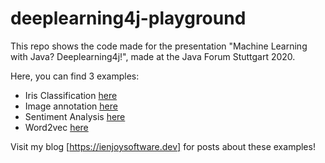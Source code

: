 # deeplearning4j-playground


This repo shows the code made for the presentation "Machine Learning with Java? Deeplearning4j!", 
made at the Java Forum Stuttgart 2020.

Here, you can find 3 examples:

- Iris Classification [here](/src/dev/ienjoysoftware/classification)
- Image annotation [here](/src/dev/ienjoysoftware/image/classification)
- Sentiment Analysis [here](/src/dev/ienjoysoftware/nlp)
- Word2vec [here](/src/dev/ienjoysoftware/nlp/word2vec)


Visit my blog [https://ienjoysoftware.dev] for posts about these examples!
